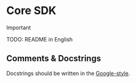 # Core SDK

> [!IMPORTANT]
> TODO: README in English

## Comments & Docstrings

Docstrings should be written in the [Google-style](https://google.github.io/styleguide/pyguide.html#38-comments-and-docstrings).
